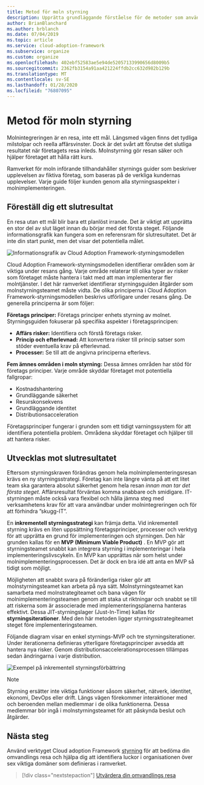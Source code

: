 ```yaml
---
title: Metod för moln styrning
description: Upprätta grundläggande förståelse för de metoder som används för molnstyrning i Cloud Adoption Framework.
author: BrianBlanchard
ms.author: brblanch
ms.date: 07/04/2019
ms.topic: article
ms.service: cloud-adoption-framework
ms.subservice: organize
ms.custom: organize
ms.openlocfilehash: 402ebf52583ae5e94de52057133990656d8009b5
ms.sourcegitcommit: 2362fb3154a91aa421224ffdb2cc632d982b129b
ms.translationtype: MT
ms.contentlocale: sv-SE
ms.lasthandoff: 01/28/2020
ms.locfileid: "76807095"
---
```

# <a name="cloud-governance-methodology"></a>Metod för moln styrning

Molnintegreringen är en resa, inte ett mål. Längsmed vägen finns det tydliga milstolpar och reella affärsvinster. Dock är det svårt att förutse det slutliga resultatet när företagets resa inleds. Molnstyrning gör resan säker och hjälper företaget att hålla rätt kurs.

Ramverket för moln införande tillhandahåller styrnings guider som beskriver upplevelsen av fiktiva företag, som baseras på de verkliga kundernas upplevelser. Varje guide följer kunden genom alla styrningsaspekter i molnimplementeringen.

## <a name="envision-an-end-state"></a>Föreställ dig ett slutresultat

En resa utan ett mål blir bara ett planlöst irrande. Det är viktigt att upprätta en stor del av slut läget innan du börjar med det första steget. Följande informationsgrafik kan fungera som en referensram för slutresultatet. Det är inte din start punkt, men det visar det potentiella målet.

![Informationsgrafik av Cloud Adoption Framework-styrningsmodellen](../_images/operational-transformation-govern-highres.png)

Cloud Adoption Framework-styrningsmodellen identifierar områden som är viktiga under resans gång. Varje område relaterar till olika typer av risker som företaget måste hantera i takt med att man implementerar fler molntjänster. I det här ramverket identifierar styrningsguiden åtgärder som molnstyrningsteamet måste vidta. De olika principerna i Cloud Adoption Framework-styrningsmodellen beskrivs utförligare under resans gång. De generella principerna är som följer:

**Företags principer:** Företags principer enhets styrning av molnet. Styrningsguiden fokuserar på specifika aspekter i företagsprincipen:

- **Affärs risker:** Identifiera och förstå företags risker.
- **Princip och efterlevnad:** Att konvertera risker till princip satser som stöder eventuella krav på efterlevnad.
- **Processer:** Se till att de angivna principerna efterlevs.

**Fem ämnes områden i moln styrning:** Dessa ämnes områden har stöd för företags principer. Varje område skyddar företaget mot potentiella fallgropar:

- Kostnadshantering
- Grundläggande säkerhet
- Resurskonsekvens
- Grundläggande identitet
- Distributionsacceleration

Företagsprinciper fungerar i grunden som ett tidigt varningssystem för att identifiera potentiella problem. Områdena skyddar företaget och hjälper till att hantera risker.

## <a name="grow-to-the-end-state"></a>Utvecklas mot slutresultatet

Eftersom styrningskraven förändras genom hela molnimplementeringsresan krävs en ny styrningsstrategi. Företag kan inte längre vänta på att ett litet team ska garantera absolut säkerhet genom hela resan *innan man tar det första steget*. Affärsresultat förväntas komma snabbare och smidigare. IT-styrningen måste också vara flexibel och hålla jämna steg med verksamhetens krav för att vara användbar under molnintegreringen och för att förhindra ”skugg-IT”.

En **inkrementell styrningsstrategi** kan främja detta. Vid inkrementell styrning krävs en liten uppsättning företagsprinciper, processer och verktyg för att upprätta en grund för implementeringen och styrningen. Den här grunden kallas för en **MVP (Minimum Viable Product)** . En MVP gör att styrningsteamet snabbt kan integrera styrning i implementeringar i hela implementeringslivscykeln. En MVP kan upprättas när som helst under molnimplementeringsprocessen. Det är dock en bra idé att anta en MVP så tidigt som möjligt.

Möjligheten att snabbt svara på föränderliga risker gör att molnstyrningsteamet kan arbeta på nya sätt. Molnstyrningsteamet kan samarbeta med molnstrategiteamet och bana vägen för molnimplementeringsteamen genom att staka ut riktningar och snabbt se till att riskerna som är associerade med implementeringsplanerna hanteras effektivt. Dessa JIT-styrningslager (Just-In-Time) kallas för **styrningsiterationer**. Med den här metoden ligger styrningsstrategiteamet steget före implementeringsteamen.

Följande diagram visar en enkel styrnings-MVP och tre styrningsiterationer. Under iterationerna definieras ytterligare företagsprinciper avsedda att hantera nya risker. Genom distributionsaccelerationsprocessen tillämpas sedan ändringarna i varje distribution.

![Exempel på inkrementell styrningsförbättring](../_images/govern/incremental-governance-example.png)

> [!NOTE]
> Styrning ersätter inte viktiga funktioner såsom säkerhet, nätverk, identitet, ekonomi, DevOps eller drift. Längs vägen förekommer interaktioner med och beroenden mellan medlemmar i de olika funktionerna. Dessa medlemmar bör ingå i molnstyrningsteamet för att påskynda beslut och åtgärder.

## <a name="next-steps"></a>Nästa steg

Använd verktyget Cloud adoption Framework [styrning](https://cafbaseline.com) för att bedöma din omvandlings resa och hjälpa dig att identifiera luckor i organisationen över sex viktiga domäner som definieras i ramverket.

> [!div class="nextstepaction"]
> [Utvärdera din omvandlings resa](./benchmark.md)
